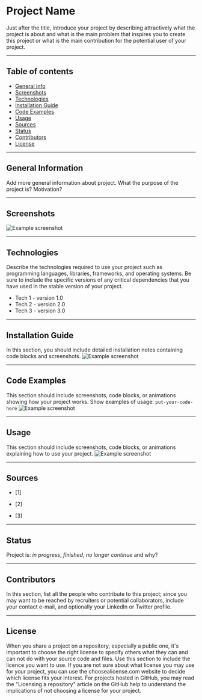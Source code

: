 # Project Name
Just after the title, introduce your project by describing attractively what the project is about and what is the main problem that inspires you to create this project or what is the main contribution for the potential user of your project.

---

## Table of contents
* [General info](#general-info)
* [Screenshots](#screenshots)
* [Technologies](#technologies)
* [Installation Guide](#installation-guide)
* [Code Examples](#code-examples)
* [Usage](#usage)
* [Sources](#sources)
* [Status](#status)
* [Contributors](#contributors)
* [License](#licence)

---

## General Information

Add more general information about project. What the purpose of the project is? Motivation?

---

## Screenshots

![Example screenshot](./img/screenshot.png)

---

## Technologies

Describe the technologies required to use your project such as programming languages, libraries, frameworks, and operating systems. Be sure to include the specific versions of any critical dependencies that you have used in the stable version of your project.
* Tech 1 - version 1.0
* Tech 2 - version 2.0
* Tech 3 - version 3.0

---

## Installation Guide

In this section, you should include detailed installation notes containing code blocks and screenshots.
![Example screenshot](./img/screenshot.png)

---

## Code Examples

This section should include screenshots, code blocks, or animations showing how your project works.
Show examples of usage:
`put-your-code-here`
![Example screenshot](./img/screenshot.png)

---

## Usage

This section should include screenshots, code blocks, or animations explaining how to use your project.
![Example screenshot](./img/screenshot.png)

---

## Sources

- [1]

- [2] 

- [3] 

---

## Status

Project is: _in progress_, _finished_, _no longer continue_ and why?

---

## Contributors

In this section, list all the people who contribute to this project; since you may want to be reached by recruiters or potential collaborators, include your contact e-mail, and optionally your LinkedIn or Twitter profile.

---

## License

When you share a project on a repository, especially a public one, it's important to choose the right license to specify others what they can and can not do with your source code and files. Use this section to include the licence you want to use.  If you are not sure about what license you may use for your project, you can use the choosealicense.com website to decide which license fits your interest.
For projects hosted in GitHub, you may read the "Licensing a repository" article on the GitHub help to understand the implications of not choosing a license for your project.
